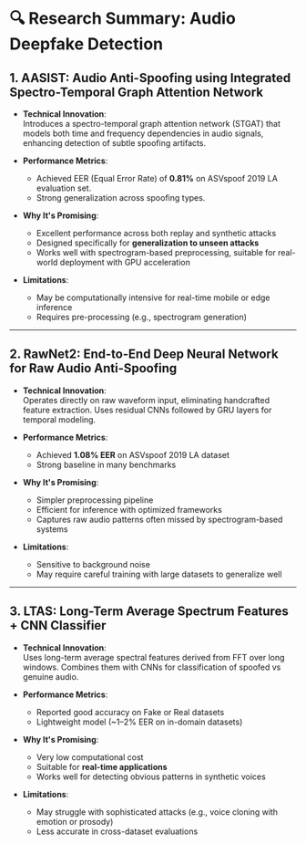 # 🔍 Research Summary: Audio Deepfake Detection

## 1. **AASIST: Audio Anti-Spoofing using Integrated Spectro-Temporal Graph Attention Network**

- **Technical Innovation**:  
  Introduces a spectro-temporal graph attention network (STGAT) that models both time and frequency dependencies in audio signals, enhancing detection of subtle spoofing artifacts.

- **Performance Metrics**:  
  - Achieved EER (Equal Error Rate) of **0.81%** on ASVspoof 2019 LA evaluation set.  
  - Strong generalization across spoofing types.

- **Why It's Promising**:  
  - Excellent performance across both replay and synthetic attacks  
  - Designed specifically for **generalization to unseen attacks**  
  - Works well with spectrogram-based preprocessing, suitable for real-world deployment with GPU acceleration

- **Limitations**:  
  - May be computationally intensive for real-time mobile or edge inference  
  - Requires pre-processing (e.g., spectrogram generation)

---

## 2. **RawNet2: End-to-End Deep Neural Network for Raw Audio Anti-Spoofing**

- **Technical Innovation**:  
  Operates directly on raw waveform input, eliminating handcrafted feature extraction. Uses residual CNNs followed by GRU layers for temporal modeling.

- **Performance Metrics**:  
  - Achieved **1.08% EER** on ASVspoof 2019 LA dataset  
  - Strong baseline in many benchmarks

- **Why It's Promising**:  
  - Simpler preprocessing pipeline  
  - Efficient for inference with optimized frameworks  
  - Captures raw audio patterns often missed by spectrogram-based systems

- **Limitations**:  
  - Sensitive to background noise  
  - May require careful training with large datasets to generalize well

---

## 3. **LTAS: Long-Term Average Spectrum Features + CNN Classifier**

- **Technical Innovation**:  
  Uses long-term average spectral features derived from FFT over long windows. Combines them with CNNs for classification of spoofed vs genuine audio.

- **Performance Metrics**:  
  - Reported good accuracy on Fake or Real datasets  
  - Lightweight model (~1–2% EER on in-domain datasets)

- **Why It's Promising**:  
  - Very low computational cost  
  - Suitable for **real-time applications**  
  - Works well for detecting obvious patterns in synthetic voices

- **Limitations**:  
  - May struggle with sophisticated attacks (e.g., voice cloning with emotion or prosody)  
  - Less accurate in cross-dataset evaluations


